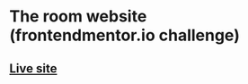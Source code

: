 # The room website (frontendmentor.io challenge)

## [Live site](https://flapmfy.github.io/room-website/)
